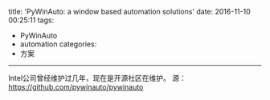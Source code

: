title: 'PyWinAuto: a window based automation solutions'
date: 2016-11-10 00:25:11
tags:
- PyWinAuto
- automation
categories:
- 方案
---

Intel公司曾经维护过几年，现在是开源社区在维护。 源：https://github.com/pywinauto/pywinauto
